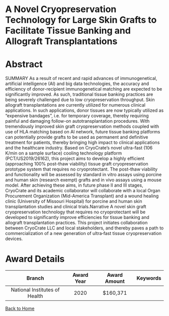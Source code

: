 
A Novel Cryopreservation Technology for Large Skin Grafts to Facilitate Tissue Banking and Allograft Transplantations
=====================================================================================================================

# Abstract


SUMMARY
As a result of recent and rapid advances of immunogenetical, artificial intelligence (AI) and big
data technologies, the accuracy and efficiency of donor-recipient immunogenetical matching are
expected to be significantly improved. As such, traditional tissue banking practices are being
severely challenged due to low cryopreservation throughput. Skin allograft transplantations are
currently utilized for numerous clinical applications. In such applications, donor tissues are now
typically utilized as “expensive bandages”, i.e. for temporary coverage, thereby requiring painful
and damaging follow-on autotransplantation procedures. With tremendously improved skin graft
cryopreservation methods coupled with use of HLA matching based on AI network, future tissue
banking platforms can potentially provide grafts to be used as permanent and definitive treatment
for patients, thereby bringing high impact to clinical applications and the healthcare industry.
Based on CryoCrate’s novel ultra-fast (106 K/min on a sample surface) cooling technology
platform (PCT/US2019/26162), this project aims to develop a highly efficient (approaching 100%
post-thaw viability) tissue graft cryopreservation prototype system that requires no cryoprotectant.
The post-thaw viability and functionality will be assessed by standard in vitro assays using porcine
and human skin (research exempt) grafts and in vivo assays using a mouse model. After
achieving these aims, in future phase II and III stages, CryoCrate and its academic collaborator
will collaborate with a local Organ Procurement Organization (Mid-America Transplant) and a
wound healing clinic (University of Missouri Hospital) for porcine and human skin transplantation
studies and clinical trials.Narrative
A novel skin graft cryopreservation technology that requires no cryoprotectant will be developed to
significantly improve efficiencies for tissue banking and allograft transplantation practices. This project
initiates collaboration between CryoCrate LLC and local stakeholders, and thereby paves a path to
commercialization of a new generation of ultra‐fast tissue cryopreservation devices.  

# Award Details

|Branch|Award Year|Award Amount|Keywords|
| :---: | :---: | :---: | :---: |
|National Institutes of Health|2020|$160,371||
  
  


[Back to Home](https://github.com/chrischow/dod_sbir_awards#2389)